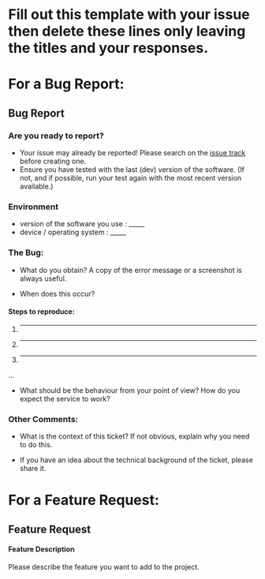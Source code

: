 # Fill out this template with your issue then delete these lines only leaving the titles and your responses.

# For a Bug Report:

## Bug Report

### Are you ready to report?
   - Your issue may already be reported! Please search on the [issue track](../) before creating one.
   - Ensure you have tested with the last (dev) version of the software.  (If not, and if possible, run your test again with the most recent version available.)

### Environment
  * version of the software you use : _____
  * device / operating system : _____
  
### The Bug:

  * What do you obtain? A copy of the error message or a screenshot is always useful.

  * When does this occur? 

#### Steps to reproduce:

  1. _____
  2. _____
  3. _____
  ...
  
  * What should be the behaviour from your point of view? How do you expect the service to work?


### Other Comments:
  * What is the context of this ticket? If not obvious, explain why you need to do this.
 
  * If you have an idea about the technical background of the ticket, please share it.
  
  
# For a Feature Request:

## Feature Request

#### Feature Description

Please describe the feature you want to add to the project.


